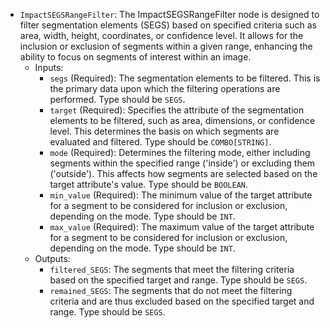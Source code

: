 - `ImpactSEGSRangeFilter`: The ImpactSEGSRangeFilter node is designed to filter segmentation elements (SEGS) based on specified criteria such as area, width, height, coordinates, or confidence level. It allows for the inclusion or exclusion of segments within a given range, enhancing the ability to focus on segments of interest within an image.
    - Inputs:
        - `segs` (Required): The segmentation elements to be filtered. This is the primary data upon which the filtering operations are performed. Type should be `SEGS`.
        - `target` (Required): Specifies the attribute of the segmentation elements to be filtered, such as area, dimensions, or confidence level. This determines the basis on which segments are evaluated and filtered. Type should be `COMBO[STRING]`.
        - `mode` (Required): Determines the filtering mode, either including segments within the specified range ('inside') or excluding them ('outside'). This affects how segments are selected based on the target attribute's value. Type should be `BOOLEAN`.
        - `min_value` (Required): The minimum value of the target attribute for a segment to be considered for inclusion or exclusion, depending on the mode. Type should be `INT`.
        - `max_value` (Required): The maximum value of the target attribute for a segment to be considered for inclusion or exclusion, depending on the mode. Type should be `INT`.
    - Outputs:
        - `filtered_SEGS`: The segments that meet the filtering criteria based on the specified target and range. Type should be `SEGS`.
        - `remained_SEGS`: The segments that do not meet the filtering criteria and are thus excluded based on the specified target and range. Type should be `SEGS`.
